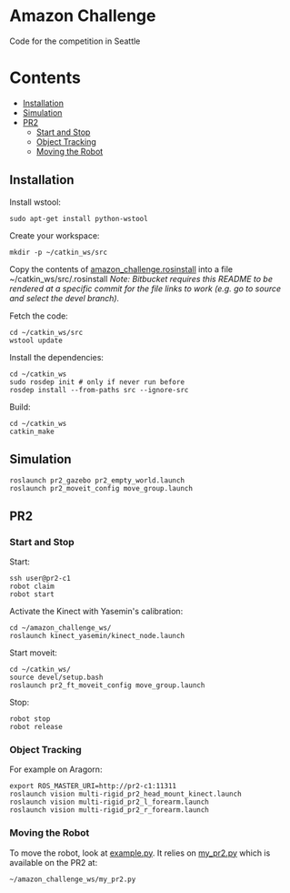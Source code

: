 Amazon Challenge
=====

Code for the competition in Seattle

# Contents

- [Installation](#markdown-header-installation)
- [Simulation](#simulation)
- [PR2](#pr2)
    - [Start and Stop](##start-and-stop)
    - [Object Tracking](##object-tracking)
    - [Moving the Robot](##moving-the-robot)

## Installation

Install wstool:
```
sudo apt-get install python-wstool
```

Create your workspace:
```
mkdir -p ~/catkin_ws/src
```

Copy the contents of [amazon_challenge.rosinstall](amazon_challenge.rosinstall) into a file ~/catkin_ws/src/.rosinstall
*Note: Bitbucket requires this README to be rendered at a specific commit for the file links to work (e.g. go to source and select the devel branch).*

Fetch the code:
```
cd ~/catkin_ws/src
wstool update
```

Install the dependencies:
```
cd ~/catkin_ws
sudo rosdep init # only if never run before
rosdep install --from-paths src --ignore-src
```

Build:
```
cd ~/catkin_ws
catkin_make
```

## Simulation

```
roslaunch pr2_gazebo pr2_empty_world.launch
roslaunch pr2_moveit_config move_group.launch
```

## PR2

### Start and Stop

Start:
```
ssh user@pr2-c1
robot claim
robot start
```

Activate the Kinect with Yasemin's calibration:
```
cd ~/amazon_challenge_ws/
roslaunch kinect_yasemin/kinect_node.launch
```

Start moveit:
```
cd ~/catkin_ws/
source devel/setup.bash
roslaunch pr2_ft_moveit_config move_group.launch
```

Stop:
```
robot stop
robot release
```

### Object Tracking 

For example on Aragorn:
```
export ROS_MASTER_URI=http://pr2-c1:11311
roslaunch vision multi-rigid_pr2_head_mount_kinect.launch
roslaunch vision multi-rigid_pr2_l_forearm.launch
roslaunch vision multi-rigid_pr2_r_forearm.launch
```

### Moving the Robot

To move the robot, look at [example.py](motion/example.py). It relies on [my_pr2.py](motion/my_pr2.py) which is available on the PR2 at:
```
~/amazon_challenge_ws/my_pr2.py
```